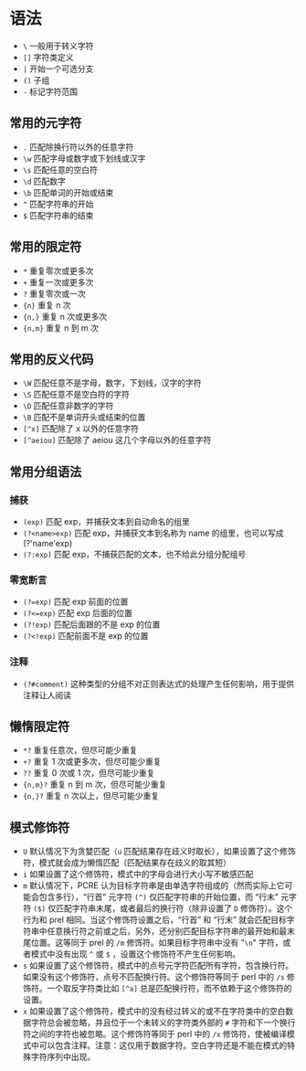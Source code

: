 # 语法

- `\` 一般用于转义字符
- `[]` 字符类定义
- `|` 开始一个可选分支
- `()` 子组
- `-` 标记字符范围

## 常用的元字符

- `.` 匹配除换行符以外的任意字符
- `\w` 匹配字母或数字或下划线或汉字
- `\s` 匹配任意的空白符
- `\d` 匹配数字
- `\b` 匹配单词的开始或结束
- `^` 匹配字符串的开始
- `$` 匹配字符串的结束

## 常用的限定符

- `*` 重复零次或更多次
- `+` 重复一次或更多次
- `?` 重复零次或一次
- `{n}` 重复 n 次
- `{n,}` 重复 n 次或更多次
- `{n,m}` 重复 n 到 m 次

## 常用的反义代码

- `\W` 匹配任意不是字母，数字，下划线，汉字的字符
- `\S` 匹配任意不是空白符的字符
- `\D` 匹配任意非数字的字符
- `\B` 匹配不是单词开头或结束的位置
- `[^x]` 匹配除了 x 以外的任意字符
- `[^aeiou]` 匹配除了 aeiou 这几个字母以外的任意字符

## 常用分组语法

### 捕获

- `(exp)` 匹配 exp，并捕获文本到自动命名的组里
- `(?<name>exp)` 匹配 exp，并捕获文本到名称为 name 的组里，也可以写成 (?'name'exp)
- `(?:exp)` 匹配 exp，不捕获匹配的文本，也不给此分组分配组号

### 零宽断言

- `(?=exp)` 匹配 exp 前面的位置
- `(?<=exp)` 匹配 exp 后面的位置
- `(?!exp)` 匹配后面跟的不是 exp 的位置
- `(?<!exp)` 匹配前面不是 exp 的位置

### 注释

- `(?#comment)` 这种类型的分组不对正则表达式的处理产生任何影响，用于提供注释让人阅读

## 懒惰限定符

- `*?` 重复任意次，但尽可能少重复
- `+?` 重复 1 次或更多次，但尽可能少重复
- `??` 重复 0 次或 1 次，但尽可能少重复
- `{n,m}?` 重复 n 到 m 次，但尽可能少重复
- `{n,}?` 重复 n 次以上，但尽可能少重复

## 模式修饰符

- `U` 默认情况下为贪婪匹配（`u` 匹配结果存在歧义时取长），如果设置了这个修饰符，模式就会成为懒惰匹配（匹配结果存在歧义的取其短）
- `i` 如果设置了这个修饰符，模式中的字母会进行大小写不敏感匹配
- `m` 默认情况下，PCRE 认为目标字符串是由单选字符组成的（然而实际上它可能会包含多行），“行首” 元字符 `(^)` 仅匹配字符串的开始位置，而 “行末” 元字符 `($)` 仅匹配字符串末尾，或者最后的换行符（除非设置了 `D` 修饰符）。这个行为和 prel 相同。当这个修饰符设置之后，“行首” 和 “行末” 就会匹配目标字符串中任意换行符之前或之后，另外，还分别匹配目标字符串的最开始和最末尾位置。这等同于 prel 的 `/m` 修饰符。如果目标字符串中没有 "`\n`" 字符，或者模式中没有出现 `^` 或 `$` ，设置这个修饰符不产生任何影响。
- `s` 如果设置了这个修饰符，模式中的点号元字符匹配所有字符，包含换行符。如果没有这个修饰符，点号不匹配换行符。这个修饰符等同于 perl 中的 `/s` 修饰符。一个取反字符类比如 `[^a]` 总是匹配换行符，而不依赖于这个修饰符的设置。
- `x` 如果设置了这个修饰符，模式中的没有经过转义的或不在字符类中的空白数据字符总会被忽略，并且位于一个未转义的字符类外部的 `#` 字符和下一个换行符之间的字符也被忽略。这个修饰符等同于 perl 中的 `/x` 修饰符，使被编译模式中可以包含注释。注意：这仅用于数据字符。空白字符还是不能在模式的特殊字符序列中出现。


